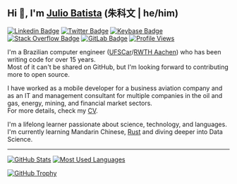 ## Hi 👋, I'm [Julio Batista](https://juliobs.com) (朱科文 | he/him)

[![Linkedin Badge](https://img.shields.io/badge/-LinkedIn-blue?style=flat-square&logo=Linkedin&logoColor=white&link=https://linkedin.com/in/juliobs)](https://linkedin.com/in/juliobs)
[![Twitter Badge](https://img.shields.io/badge/-Twitter-1ca0f1?style=flat-square&labelColor=1ca0f1&logo=twitter&logoColor=white&link=https://twitter.com/6jj)](https://twitter.com/6jj)
[![Keybase Badge](https://img.shields.io/badge/-Keybase-33a0ff?style=flat-square&logo=keybase&logoColor=white&link=https://keybase.io/jbsilva)](https://keybase.io/jbsilva)
[![Stack Overflow Badge](https://img.shields.io/badge/-Stack%20Overflow-F58025?style=flat-square&logo=stackoverflow&logoColor=white&link=https://stackoverflow.com/users/1467399/julio)](https://stackoverflow.com/users/1467399/julio)
[![GitLab Badge](https://img.shields.io/badge/-GitLab-330F63?style=flat-square&logo=gitlab&logoColor=white&link=https://gitlab.com/juliobs)](https://gitlab.com/juliobs)
[![Profile Views](https://komarev.com/ghpvc/?username=jbsilva)](https://github.com/jbsilva)

I'm a Brazilian computer engineer ([UFSCar](https://www2.ufscar.br/foreign-visitor/about-ufscar)/[RWTH Aachen](https://www.rwth-aachen.de)) who has been writing code for over 15 years.  
Most of it can't be shared on GitHub, but I'm looking forward to contributing more to open source.

I have worked as a mobile developer for a business aviation company and as an IT and management consultant for multiple companies in the oil and gas, energy, mining, and financial market sectors.  
For more details, check my [CV](https://juliobs.com/cv/Julio_Batista_Silva-CV-en-full.pdf).

I'm a lifelong learner passionate about science, technology, and languages.  
I'm currently learning Mandarin Chinese, [Rust](https://github.com/rust-lang) and diving deeper into Data Science.

---

[![GitHub Stats](https://github-readme-stats.vercel.app/api?username=jbsilva&show_icons=true&theme=gruvbox&include_all_commits=true&count_private=true)](https://github.com/jbsilva)
[![Most Used Languages](https://github-readme-stats.vercel.app/api/top-langs/?username=jbsilva&layout=compact&langs_count=7&theme=gruvbox)](https://github.com/jbsilva)

[![GitHub Trophy](https://github-profile-trophy.vercel.app/?username=jbsilva&theme=gruvbox&margin-w=7&hide_border=true)](https://github.com/jbsilva)
